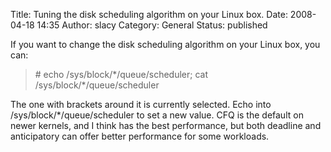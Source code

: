 Title: Tuning the disk scheduling algorithm on your Linux box.
Date: 2008-04-18 14:35
Author: slacy
Category: General
Status: published

If you want to change the disk scheduling algorithm on your Linux box,
you can:

> \# echo /sys/block/\*/queue/scheduler; cat
> /sys/block/\*/queue/scheduler

The one with brackets around it is currently selected. Echo into
/sys/block/\*/queue/scheduler to set a new value. CFQ is the default on
newer kernels, and I think has the best performance, but both deadline
and anticipatory can offer better performance for some workloads.
